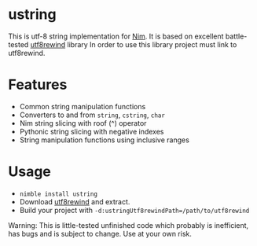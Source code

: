 
ustring
=======

This is utf-8 string implementation for [Nim](http://nim-lang.org). It is based on excellent
battle-tested [utf8rewind](https://bitbucket.org/knight666/utf8rewind) library
In order to use this library project must link to utf8rewind.

Features
========

* Common string manipulation functions
* Converters to and from `string`, `cstring`, `char`
* Nim string slicing with roof (^) operator
* Pythonic string slicing with negative indexes
* String manipulation functions using inclusive ranges

Usage
=====

* `nimble install ustring`
* Download [utf8rewind](https://bitbucket.org/knight666/utf8rewind) and extract.
* Build your project with `-d:ustringUtf8rewindPath=/path/to/utf8rewind`

Warning:
This is little-tested unfinished code which probably is inefficient, has bugs and is subject to change. Use at your own risk.
